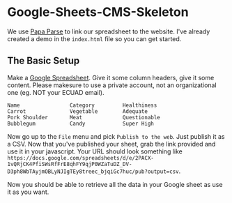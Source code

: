 # Google-Sheets-CMS-Skeleton

We use [Papa Parse](https://www.papaparse.com/) to link our spreadsheet to the website. I've already created a demo in the `index.html` file so you can get started.

## The Basic Setup

Make a [Google Spreadsheet](http://drive.google.com). Give it some column headers, give it some content. Please makesure to use a private account, not an organizational one (eg. NOT your ECUAD email).

    Name                Category         Healthiness 
    Carrot              Vegetable        Adequate
    Pork Shoulder       Meat             Questionable
    Bubblegum           Candy            Super High
  
Now go up to the `File` menu and pick `Publish to the web`. Just publish it as a CSV.
Now that you've published your sheet, grab the link provided and use it in your javascript. Your URL should look something like `https://docs.google.com/spreadsheets/d/e/2PACX-1vQRjCK4PfiSWsRfFrE8qhFY9qjP0WZaTuDZ_DV-D3ph8WbTAyjmOBLyNJIgTEy8treec_bjqiGc7huc/pub?output=csv`.

Now you should be able to retrieve all the data in your Google sheet as use it as you want.
